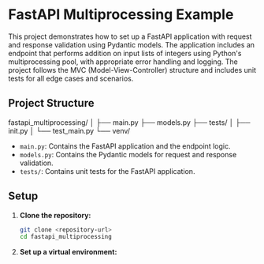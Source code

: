 # FastAPI Multiprocessing Example

This project demonstrates how to set up a FastAPI application with request and response validation using Pydantic models. The application includes an endpoint that performs addition on input lists of integers using Python's multiprocessing pool, with appropriate error handling and logging. The project follows the MVC (Model-View-Controller) structure and includes unit tests for all edge cases and scenarios.

## Project Structure

fastapi_multiprocessing/
│
├── main.py
├── models.py
├── tests/
│ ├── init.py
│ └── test_main.py
└── venv/


- `main.py`: Contains the FastAPI application and the endpoint logic.
- `models.py`: Contains the Pydantic models for request and response validation.
- `tests/`: Contains unit tests for the FastAPI application.

## Setup

1. **Clone the repository:**

   ```sh
   git clone <repository-url>
   cd fastapi_multiprocessing

2. **Set up a virtual environment:**
